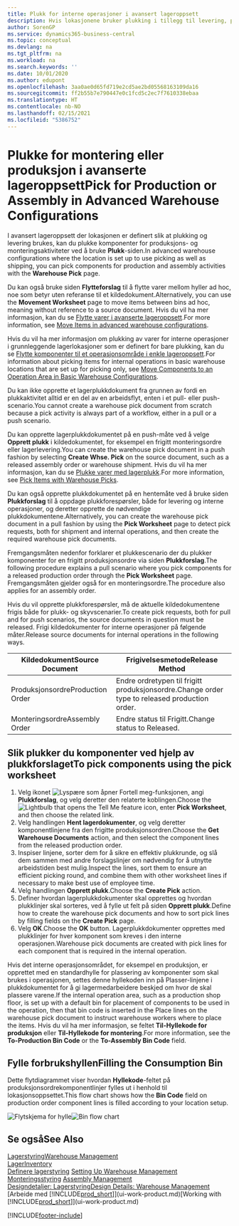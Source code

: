 ```yaml
---
title: Plukk for interne operasjoner i avansert lageroppsett
description: Hvis lokasjonene bruker plukking i tillegg til levering, plukker du komponenter for produksjons- og monteringsaktiviteter på siden Lagerplukking.
author: SorenGP
ms.service: dynamics365-business-central
ms.topic: conceptual
ms.devlang: na
ms.tgt_pltfrm: na
ms.workload: na
ms.search.keywords: ''
ms.date: 10/01/2020
ms.author: edupont
ms.openlocfilehash: 3aa0ae0d65fd719e2cd5ae2bd05568163109da16
ms.sourcegitcommit: ff2b55b7e790447e0c1fcd5c2ec7f7610338ebaa
ms.translationtype: HT
ms.contentlocale: nb-NO
ms.lasthandoff: 02/15/2021
ms.locfileid: "5386752"
---
```

# <a name="pick-for-production-or-assembly-in-advanced-warehouse-configurations"></a><span data-ttu-id="17f27-103">Plukke for montering eller produksjon i avanserte lageroppsett</span><span class="sxs-lookup"><span data-stu-id="17f27-103">Pick for Production or Assembly in Advanced Warehouse Configurations</span></span>
<span data-ttu-id="17f27-104">I avansert lageroppsett der lokasjonen er definert slik at plukking og levering brukes, kan du plukke komponenter for produksjons- og monteringsaktiviteter ved å bruke **Plukk**-siden.</span><span class="sxs-lookup"><span data-stu-id="17f27-104">In advanced warehouse configurations where the location is set up to use picking as well as shipping, you can pick components for production and assembly activities with the **Warehouse Pick** page.</span></span>  

<span data-ttu-id="17f27-105">Du kan også bruke siden **Flytteforslag** til å flytte varer mellom hyller ad hoc, noe som betyr uten referanse til et kildedokument.</span><span class="sxs-lookup"><span data-stu-id="17f27-105">Alternatively, you can use the **Movement Worksheet** page to move items between bins ad hoc, meaning without reference to a source document.</span></span> <span data-ttu-id="17f27-106">Hvis du vil ha mer informasjon, kan du se [Flytte varer i avanserte lageroppsett](warehouse-how-to-move-items-in-advanced-warehousing.md).</span><span class="sxs-lookup"><span data-stu-id="17f27-106">For more information, see [Move Items in advanced warehouse configurations](warehouse-how-to-move-items-in-advanced-warehousing.md).</span></span>  

<span data-ttu-id="17f27-107">Hvis du vil ha mer informasjon om plukking av varer for interne operasjoner i grunnleggende lagerlokasjoner som er definert for bare plukking, kan du se [Flytte komponenter til et operasjonsområde i enkle lageroppsett](warehouse-how-to-move-components-to-an-operation-area-in-basic-warehousing.md).</span><span class="sxs-lookup"><span data-stu-id="17f27-107">For information about picking items for internal operations in basic warehouse locations that are set up for picking only, see [Move Components to an Operation Area in Basic Warehouse Configurations](warehouse-how-to-move-components-to-an-operation-area-in-basic-warehousing.md).</span></span>  

<span data-ttu-id="17f27-108">Du kan ikke opprette et lagerplukkdokument fra grunnen av fordi en plukkaktivitet alltid er en del av en arbeidsflyt, enten i et pull- eller push-scenario.</span><span class="sxs-lookup"><span data-stu-id="17f27-108">You cannot create a warehouse pick document from scratch because a pick activity is always part of a workflow, either in a pull or a push scenario.</span></span>  

<span data-ttu-id="17f27-109">Du kan opprette lagerplukkdokumentet på en push-måte ved å velge **Opprett plukk** i kildedokumentet, for eksempel en frigitt monteringsordre eller lagerlevering.</span><span class="sxs-lookup"><span data-stu-id="17f27-109">You can create the warehouse pick document in a push fashion by selecting **Create Whse. Pick** on the source document, such as a released assembly order or warehouse shipment.</span></span> <span data-ttu-id="17f27-110">Hvis du vil ha mer informasjon, kan du se [Plukke varer med lagerplukk](warehouse-how-to-pick-items-for-warehouse-shipment.md).</span><span class="sxs-lookup"><span data-stu-id="17f27-110">For more information, see [Pick Items with Warehouse Picks](warehouse-how-to-pick-items-for-warehouse-shipment.md).</span></span>  

<span data-ttu-id="17f27-111">Du kan også opprette plukkdokumentet på en hentemåte ved å bruke siden **Plukkforslag** til å oppdage plukkforespørsler, både for levering og interne operasjoner, og deretter opprette de nødvendige plukkdokumentene.</span><span class="sxs-lookup"><span data-stu-id="17f27-111">Alternatively, you can create the warehouse pick document in a pull fashion by using the **Pick Worksheet** page to detect pick requests, both for shipment and internal operations, and then create the required warehouse pick documents.</span></span>  

<span data-ttu-id="17f27-112">Fremgangsmåten nedenfor forklarer et plukkescenario der du plukker komponenter for en frigitt produksjonsordre via siden **Plukkforslag**.</span><span class="sxs-lookup"><span data-stu-id="17f27-112">The following procedure explains a pull scenario where you pick components for a released production order through the **Pick Worksheet** page.</span></span> <span data-ttu-id="17f27-113">Fremgangsmåten gjelder også for en monteringsordre.</span><span class="sxs-lookup"><span data-stu-id="17f27-113">The procedure also applies for an assembly order.</span></span>  

<span data-ttu-id="17f27-114">Hvis du vil opprette plukkforespørsler, må de aktuelle kildedokumentene frigis både for plukk- og skyvscenarier.</span><span class="sxs-lookup"><span data-stu-id="17f27-114">To create pick requests, both for pull and for push scenarios, the source documents in question must be released.</span></span> <span data-ttu-id="17f27-115">Frigi kildedokumenter for interne operasjoner på følgende måter.</span><span class="sxs-lookup"><span data-stu-id="17f27-115">Release source documents for internal operations in the following ways.</span></span>  

|<span data-ttu-id="17f27-116">Kildedokument</span><span class="sxs-lookup"><span data-stu-id="17f27-116">Source Document</span></span>|<span data-ttu-id="17f27-117">Frigivelsesmetode</span><span class="sxs-lookup"><span data-stu-id="17f27-117">Release Method</span></span>|  
|---------------------|--------------------|  
|<span data-ttu-id="17f27-118">Produksjonsordre</span><span class="sxs-lookup"><span data-stu-id="17f27-118">Production Order</span></span>|<span data-ttu-id="17f27-119">Endre ordretypen til frigitt produksjonsordre.</span><span class="sxs-lookup"><span data-stu-id="17f27-119">Change order type to released production order.</span></span>|  
|<span data-ttu-id="17f27-120">Monteringsordre</span><span class="sxs-lookup"><span data-stu-id="17f27-120">Assembly Order</span></span>|<span data-ttu-id="17f27-121">Endre status til Frigitt.</span><span class="sxs-lookup"><span data-stu-id="17f27-121">Change status to Released.</span></span>|  

## <a name="to-pick-components-using-the-pick-worksheet"></a><span data-ttu-id="17f27-122">Slik plukker du komponenter ved hjelp av plukkforslaget</span><span class="sxs-lookup"><span data-stu-id="17f27-122">To pick components using the pick worksheet</span></span>  
1.  <span data-ttu-id="17f27-123">Velg ikonet ![Lyspære som åpner Fortell meg-funksjonen](media/ui-search/search_small.png "Fortell hva du vil gjøre"), angi **Plukkforslag**, og velg deretter den relaterte koblingen.</span><span class="sxs-lookup"><span data-stu-id="17f27-123">Choose the ![Lightbulb that opens the Tell Me feature](media/ui-search/search_small.png "Tell me what you want to do") icon, enter **Pick Worksheet**, and then choose the related link.</span></span>  
2.  <span data-ttu-id="17f27-124">Velg handlingen **Hent lagerdokumenter**, og velg deretter komponentlinjene fra den frigitte produksjonsordren.</span><span class="sxs-lookup"><span data-stu-id="17f27-124">Choose the **Get Warehouse Documents** action, and then select the component lines from the released production order.</span></span>  
3.  <span data-ttu-id="17f27-125">Inspiser linjene, sorter dem for å sikre en effektiv plukkrunde, og slå dem sammen med andre forslagslinjer om nødvendig for å utnytte arbeidstiden best mulig.</span><span class="sxs-lookup"><span data-stu-id="17f27-125">Inspect the lines, sort them to ensure an efficient picking round, and combine them with other worksheet lines if necessary to make best use of employee time.</span></span>  
4.  <span data-ttu-id="17f27-126">Velg handlingen **Opprett plukk**.</span><span class="sxs-lookup"><span data-stu-id="17f27-126">Choose the **Create Pick** action.</span></span>  
5.  <span data-ttu-id="17f27-127">Definer hvordan lagerplukkdokumenter skal opprettes og hvordan plukklinjer skal sorteres, ved å fylle ut felt på siden **Opprett plukk**.</span><span class="sxs-lookup"><span data-stu-id="17f27-127">Define how to create the warehouse pick documents and how to sort pick lines by filling fields on the **Create Pick** page.</span></span>  
6.  <span data-ttu-id="17f27-128">Velg **OK**.</span><span class="sxs-lookup"><span data-stu-id="17f27-128">Choose the **OK** button.</span></span> <span data-ttu-id="17f27-129">Lagerplukkdokumenter opprettes med plukklinjer for hver komponent som kreves i den interne operasjonen.</span><span class="sxs-lookup"><span data-stu-id="17f27-129">Warehouse pick documents are created with pick lines for each component that is required in the internal operation.</span></span>  

<span data-ttu-id="17f27-130">Hvis det interne operasjonsområdet, for eksempel en produksjon, er opprettet med en standardhylle for plassering av komponenter som skal brukes i operasjonen, settes denne hyllekoden inn på Plasser-linjene i plukkdokumentet for å gi lagermedarbeidere beskjed om hvor de skal plassere varene.</span><span class="sxs-lookup"><span data-stu-id="17f27-130">If the internal operation area, such as a production shop floor, is set up with a default bin for placement of components to be used in the operation, then that bin code is inserted in the Place lines on the warehouse pick document to instruct warehouse workers where to place the items.</span></span> <span data-ttu-id="17f27-131">Hvis du vil ha mer informasjon, se feltet **Til-Hyllekode for produksjon** eller **Til-Hyllekode for montering**.</span><span class="sxs-lookup"><span data-stu-id="17f27-131">For more information, see the **To-Production Bin Code** or the **To-Assembly Bin Code** field.</span></span>

## <a name="filling-the-consumption-bin"></a><span data-ttu-id="17f27-132">Fylle forbrukshyllen</span><span class="sxs-lookup"><span data-stu-id="17f27-132">Filling the Consumption Bin</span></span>
<span data-ttu-id="17f27-133">Dette flytdiagrammet viser hvordan **Hyllekode**-feltet på produksjonsordrekomponentlinjer fylles ut i henhold til lokasjonsoppsettet.</span><span class="sxs-lookup"><span data-stu-id="17f27-133">This flow chart shows how the **Bin Code** field on production order component lines is filled according to your location setup.</span></span>

<span data-ttu-id="17f27-134">![Flytskjema for hylle](media/binflow.png "BinFlow")</span><span class="sxs-lookup"><span data-stu-id="17f27-134">![Bin flow chart](media/binflow.png "BinFlow")</span></span>  

## <a name="see-also"></a><span data-ttu-id="17f27-135">Se også</span><span class="sxs-lookup"><span data-stu-id="17f27-135">See Also</span></span>
[<span data-ttu-id="17f27-136">Lagerstyring</span><span class="sxs-lookup"><span data-stu-id="17f27-136">Warehouse Management</span></span>](warehouse-manage-warehouse.md)  
[<span data-ttu-id="17f27-137">Lager</span><span class="sxs-lookup"><span data-stu-id="17f27-137">Inventory</span></span>](inventory-manage-inventory.md)  
<span data-ttu-id="17f27-138">[Definere lagerstyring](warehouse-setup-warehouse.md)   </span><span class="sxs-lookup"><span data-stu-id="17f27-138">[Setting Up Warehouse Management](warehouse-setup-warehouse.md)   </span></span>  
<span data-ttu-id="17f27-139">[Monteringsstyring](assembly-assemble-items.md)  </span><span class="sxs-lookup"><span data-stu-id="17f27-139">[Assembly Management](assembly-assemble-items.md)  </span></span>  
[<span data-ttu-id="17f27-140">Designdetaljer: Lagerstyring</span><span class="sxs-lookup"><span data-stu-id="17f27-140">Design Details: Warehouse Management</span></span>](design-details-warehouse-management.md)  
<span data-ttu-id="17f27-141">[Arbeide med [!INCLUDE[prod_short](includes/prod_short.md)]](ui-work-product.md)</span><span class="sxs-lookup"><span data-stu-id="17f27-141">[Working with [!INCLUDE[prod_short](includes/prod_short.md)]](ui-work-product.md)</span></span>


[!INCLUDE[footer-include](includes/footer-banner.md)]